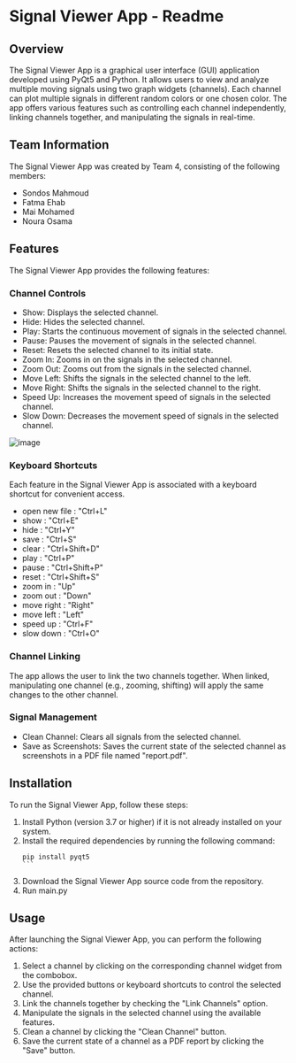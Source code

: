 # Signal Viewer App - Readme

## Overview
The Signal Viewer App is a graphical user interface (GUI) application developed using PyQt5 and Python. It allows users to view and analyze multiple moving signals using two graph widgets (channels). Each channel can plot multiple signals in different random colors or one chosen color. The app offers various features such as controlling each channel independently, linking channels together, and manipulating the signals in real-time.

## Team Information
The Signal Viewer App was created by Team 4, consisting of the following members:
- Sondos Mahmoud
- Fatma Ehab
- Mai Mohamed
- Noura Osama

## Features
The Signal Viewer App provides the following features:

### Channel Controls
- Show: Displays the selected channel.
- Hide: Hides the selected channel.
- Play: Starts the continuous movement of signals in the selected channel.
- Pause: Pauses the movement of signals in the selected channel.
- Reset: Resets the selected channel to its initial state.
- Zoom In: Zooms in on the signals in the selected channel.
- Zoom Out: Zooms out from the signals in the selected channel.
- Move Left: Shifts the signals in the selected channel to the left.
- Move Right: Shifts the signals in the selected channel to the right.
- Speed Up: Increases the movement speed of signals in the selected channel.
- Slow Down: Decreases the movement speed of signals in the selected channel.

![image](https://github.com/user-attachments/assets/55b38e4b-2bbd-4c80-b9be-700fbe2ed1b6)

### Keyboard Shortcuts
Each feature in the Signal Viewer App is associated with a keyboard shortcut for convenient access.
- open new file : "Ctrl+L"
- show : "Ctrl+E"
- hide :  "Ctrl+Y"
- save :  "Ctrl+S"
- clear : "Ctrl+Shift+D"
- play : "Ctrl+P"
- pause : "Ctrl+Shift+P"
- reset : "Ctrl+Shift+S"
- zoom in : "Up"
- zoom out : "Down"
- move right : "Right"
- move left : "Left"
- speed up : "Ctrl+F"
- slow down : "Ctrl+O"
### Channel Linking
The app allows the user to link the two channels together. When linked, manipulating one channel (e.g., zooming, shifting) will apply the same changes to the other channel.

### Signal Management
- Clean Channel: Clears all signals from the selected channel.
- Save as Screenshots: Saves the current state of the selected channel as screenshots in a PDF file named "report.pdf".

## Installation
To run the Signal Viewer App, follow these steps:

1. Install Python (version 3.7 or higher) if it is not already installed on your system.
2. Install the required dependencies by running the following command:
   ````shell
   pip install pyqt5
   ```
3. Download the Signal Viewer App source code from the repository.
4. Run main.py

## Usage
After launching the Signal Viewer App, you can perform the following actions:

1. Select a channel by clicking on the corresponding channel widget from the combobox.
2. Use the provided buttons or keyboard shortcuts to control the selected channel.
3. Link the channels together by checking the "Link Channels" option.
4. Manipulate the signals in the selected channel using the available features.
5. Clean a channel by clicking the "Clean Channel" button.
6. Save the current state of a channel as a PDF report by clicking the "Save" button.

